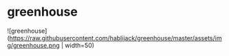 # greenhouse

![greenhouse](https://raw.githubusercontent.com/hablijack/greenhouse/master/assets/img/greenhouse.png | width=50)

